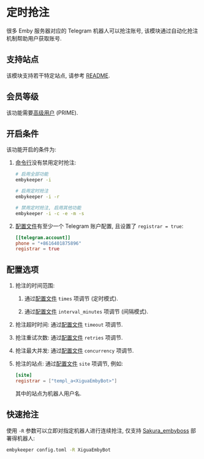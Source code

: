 # 定时抢注

很多 Emby 服务器对应的 Telegram 机器人可以抢注账号, 该模块通过自动化抢注机制帮助用户获取账号.

## 支持站点

该模块支持若干特定站点, 请参考 [README](https://github.com/emby-keeper/emby-keeper/blob/main/README.md#%E5%8A%9F%E8%83%BD).

## 会员等级

该功能需要[高级用户](/guide/高级用户) (PRIME).

## 开启条件

该功能开启的条件为:

1. [命令行](/guide/命令行参数#%E5%8F%82%E6%95%B0%E8%AF%B4%E6%98%8E)没有禁用定时抢注:

   ```bash
   # 启用全部功能
   embykeeper -i

   # 启用定时抢注
   embykeeper -i -r

   # 禁用定时抢注, 启用其他功能
   embykeeper -i -c -e -m -s
   ```

2. [配置文件](/guide/配置文件#telegram-account-子项)有至少一个 Telegram 账户配置, 且设置了 `registrar = true`:

   ```toml
   [[telegram.account]]
   phone = "+8616401875896"
   registrar = true
   ```

## 配置选项

1. 抢注的时间范围:

   1. 通过[配置文件](/guide/配置文件#registrar-子项) `times` 项调节 (定时模式).

   2. 通过[配置文件](/guide/配置文件#registrar-子项) `interval_minutes` 项调节 (间隔模式).

2. 抢注超时时间: 通过[配置文件](/guide/配置文件#registrar-子项) `timeout` 项调节.

3. 抢注重试次数: 通过[配置文件](/guide/配置文件#registrar-子项) `retries` 项调节.

4. 抢注最大并发: 通过[配置文件](/guide/配置文件#registrar-子项) `concurrency` 项调节.

5. 抢注的站点: 通过[配置文件](/guide/配置文件#site-子项) `site` 项调节, 例如:

   ```toml
   [site]
   registrar = ["templ_a<XiguaEmbyBot>"]
   ```

   其中的站点为机器人用户名.

## 快速抢注

使用 `-R` 参数可以立即对指定机器人进行连续抢注, 仅支持 [Sakura_embyboss](https://github.com/berry8838/) 部署得机器人:

```bash
embykeeper config.toml -R XiguaEmbyBot
```